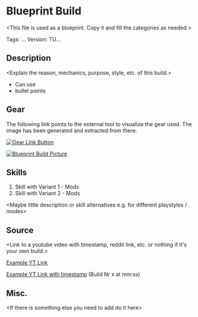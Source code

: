 # Blueprint Build

\<This file is used as a blueprint. Copy it and fill the categories as needed.>

Tags: ...
Version: TU...

## Description

\<Explain the reason, mechanics, purpose, style, etc. of this build.> 

* Can use
* bullet points

## Gear

The following link points to the external tool to visualize the gear used.
The image has been generated and extracted from there.

[![Gear Link Button]({{site.baseurl}}/assets/images/gear-button.png)](https://mxswat.github.io/mx-division-builds)

[![Blueprint Build Picture]({{site.baseurl}}/assets/images/blueprint-build.png)]({{site.baseurl}}/assets/images/blueprint-build.png)

## Skills

1. Skill with Variant 1 - Mods
2. Skill with Variant 2 - Mods

\<Maybe little description or skill alternatives e.g. for different playstyles / modes>

## Source

\<Link to a youtube video with timestamp, reddit link, etc. or nothing if it's your own build.>

[Example YT Link](https://youtu.be/dQw4w9WgXcQ)

[Example YT Link with timestamp](https://youtu.be/dQw4w9WgXcQ?t=89) (Build Nr x at mm:ss)

## Misc.

\<If there is something else you need to add do it here>